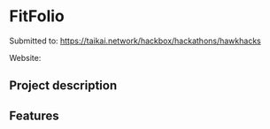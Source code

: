 # FitFolio

Submitted to: https://taikai.network/hackbox/hackathons/hawkhacks

Website: 

## Project description

## Features
